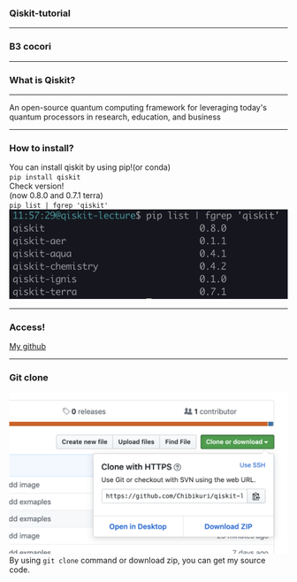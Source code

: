### Qiskit-tutorial

___
### B3 cocori
---
### What is Qiskit?
___
An open-source quantum computing framework for leveraging today's quantum processors in research, education, and business 

---
### How to install?
You can install qiskit by using pip!(or conda)  
`pip install qiskit`  
Check version!  
(now 0.8.0 and 0.7.1 terra)  
`pip list | fgrep 'qiskit'`
![pipcheck](./image/pipcheck.png)

---

### Access!
[My github](https://github.com/Chibikuri/qiskit-lecture)  

---
### Git clone
![gitclone](./image/gitclone.png)
By using `git clone` command or download zip, you can get my source code.

